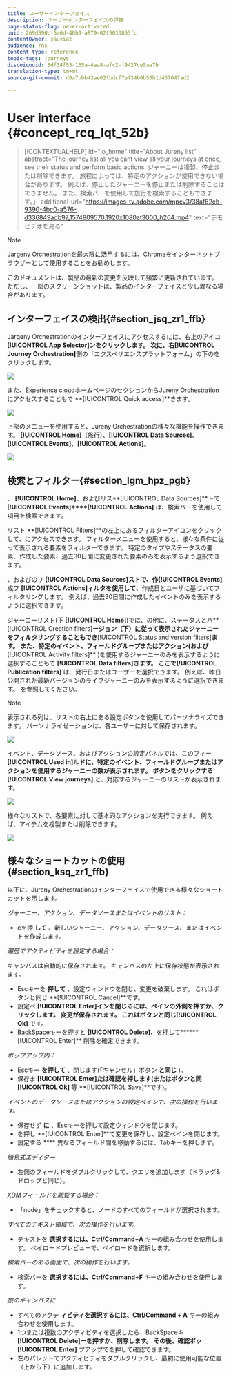 ```yaml
---
title: ユーザーインターフェイス
description: ユーザーインターフェイスの詳細
page-status-flag: never-activated
uuid: 269d590c-5a6d-40b9-a879-02f5033863fc
contentOwner: sauviat
audience: rns
content-type: reference
topic-tags: journeys
discoiquuid: 5df34f55-135a-4ea8-afc2-f9427ce5ae7b
translation-type: tm+mt
source-git-commit: d0a7bbb43ae62fbdcf7ef34b0b56b1d437047ad2

---
```



# User interface {#concept_rcq_lqt_52b}


>[!CONTEXTUALHELP]
>id=&quot;jo_home&quot;
>title=&quot;About Jureny list&quot;
>abstract=&quot;The journey list all you cant view all your journeys at once, see their status and perform basic actions. ジャーニーは複製、停止または削除できます。 旅程によっては、特定のアクションが使用できない場合があります。 例えば、停止したジャーニーを停止または削除することはできません。 また、検索バーを使用して旅行を検索することもできます。」
>additional-url=&quot;https://images-tv.adobe.com/mpcv3/38af62cb-9390-4bc0-a576-d336849adb97_1574809570.1920x1080at3000_h264.mp4&quot; text=&quot;デモビデオを見る&quot;


>[!NOTE]
>
>Jargeny Orchestrationを最大限に活用するには、Chromeをインターネットブラウザーとして使用することをお勧めします。
>
>このドキュメントは、製品の最新の変更を反映して頻繁に更新されています。 ただし、一部のスクリーンショットは、製品のインターフェイスと少し異なる場合があります。

## インターフェイスの検出{#section_jsq_zr1_ffb}

Jargeny Orchestrationのインターフェイスにアクセスするには、右上のアイコ **[!UICONTROL App Selector]**ンをクリックします。 次に、右**[!UICONTROL Journey Orchestration]**&#x200B;側の「エクスペリエンスプラットフォーム」の下のをクリックします。

![](../assets/journey1.png)

また、Experience cloudホームページのセクションからJureny Orchestrationにアクセスすることもで **[!UICONTROL Quick access]**きます。

![](../assets/journey1bis.png)

上部のメニューを使用すると、Jureny Orchestrationの様々な機能を操作できます。 **[!UICONTROL Home]**（旅行）、**[!UICONTROL Data Sources]**、 **[!UICONTROL Events]**、**[!UICONTROL Actions]**。

![](../assets/journey2.png)

## 検索とフィルター{#section_lgm_hpz_pgb}

、 **[!UICONTROL Home]**、およびリス**[!UICONTROL Data Sources]**&#x200B;トで **[!UICONTROL Events]****[!UICONTROL Actions]** は、検索バーを使用して項目を検索できます。

リスト **[!UICONTROL Filters]**の左上にあるフィルターアイコンをクリックして、にアクセスできます。 フィルターメニューを使用すると、様々な条件に従って表示される要素をフィルターできます。 特定のタイプやステータスの要素、作成した要素、過去30日間に変更された要素のみを表示するよう選択できます。

、およびのリ **[!UICONTROL Data Sources]**ストで、作**[!UICONTROL Events]** 成フ **[!UICONTROL Actions]**ィルタを使用し**&#x200B;て&#x200B;**、作成日とユーザに基づいてフィルタリングします。 例えば、過去30日間に作成したイベントのみを表示するように選択できます。

ジャーニーリスト(下 **[!UICONTROL Home]**)では、の他に、ステータスとバ**[!UICONTROL Creation filters]**&#x200B;ージョン（下）に従って表示されたジャーニーをフィルタリングすることもでき&#x200B;**[!UICONTROL Status and version filters]**ます。 また、特定のイベント、フィールドグループまたはアクション(および**[!UICONTROL Activity filters]** )を使用するジャーニーのみを表示するように選択することもで **[!UICONTROL Data filters]**きます。 ここで**[!UICONTROL Publication filters]** は、発行日またはユーザーを選択できます。 例えば、昨日公開された最新バージョンのライブジャーニーのみを表示するように選択できます。 [](../building-journeys/using-the-journey-designer.md)を参照してください。

>[!NOTE]
>
>表示される列は、リストの右上にある設定ボタンを使用してパーソナライズできます。 パーソナライゼーションは、各ユーザーに対して保存されます。

![](../assets/journey74.png)

イベント、データソース、およびアクションの設定パネルでは、このフィー **[!UICONTROL Used in]**ルドに、特定のイベント、フィールドグループまたはアクションを使用するジャーニーの数が表示されます。 ボタンをクリックする**[!UICONTROL View journeys]** と、対応するジャーニーのリストが表示されます。

![](../assets/journey3bis.png)

様々なリストで、各要素に対して基本的なアクションを実行できます。 例えば、アイテムを複製または削除できます。

![](../assets/journey4.png)

## 様々なショートカットの使用{#section_ksq_zr1_ffb}

以下に、Jureny Orchestrationのインターフェイスで使用できる様々なショートカットを示します。

_ジャーニー、アクション、データソースまたはイベントのリスト：_

* cを押 **して** 、新しいジャーニー、アクション、データソース、またはイベントを作成します。

_遍歴でアクティビティを設定する場合：_

キャンバスは自動的に保存されます。 キャンバスの左上に保存状態が表示されます。

* Escキーを **押して** 、設定ウィンドウを閉じ、変更を破棄します。 これはボタンと同じ **[!UICONTROL Cancel]**です。
* 設定ペ **[!UICONTROL Enter]**インを閉じるには、ペインの外側を押すか、クリックします。 変更が保存されます。 これはボタンと同じ**[!UICONTROL Ok]** です。
* BackSpaceキーを押すと **[!UICONTROL Delete]**、を押して******[!UICONTROL Enter]** 削除を確定できます。

_ポップアップ内：_

* Escキー **を押して** 、閉じます(「キャンセル」ボタン **と同じ** )。
* 保存ま **[!UICONTROL Enter]**たは確認を押します(またはボタンと同**[!UICONTROL Ok]** 等 **[!UICONTROL Save]**です)。

_イベントのデータソースまたはアクションの設定ペインで、次の操作を行います。_

* 保存せず **に** 、Escキーを押して設定ウィンドウを閉じます。
* を押し **[!UICONTROL Enter]**て変更を保存し、設定ペインを閉じます。
* 設定する **** 異なるフィールド間を移動するには、Tabキーを押します。

_簡易式エディター_

* 左側のフィールドをダブルクリックして、クエリを追加します（ドラッグ&amp;ドロップと同じ）。

_XDMフィールドを閲覧する場合：_

* 「node」をチェックすると、ノードのすべてのフィールドが選択されます。

_すべてのテキスト領域で、次の操作を行います。_

* テキストを **選択するには、Ctrl/Command+A** キーの組み合わせを使用します。 ペイロードプレビューで、ペイロードを選択します。

_検索バーのある画面で、次の操作を行います。_

* 検索バーを **選択するには、Ctrl/Command+F** キーの組み合わせを使用します。

_旅のキャンバスに_

* すべてのアクテ **ィビティを選択するには、Ctrl/Command + A** キーの組み合わせを使用します。
* 1つまたは複数のアクティビティを選択したら、BackSpaceキ **[!UICONTROL Delete]**ーを**&#x200B;押す&#x200B;**か、削除します。 その後、確認ポッ**[!UICONTROL Enter]** プアップでを押して確認できます。
* 左のパレットでアクティビティをダブルクリックし、最初に使用可能な位置（上から下）に追加します。
